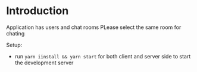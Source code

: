 # Introduction

Application has users and chat rooms
PLease select the same room for chating

Setup:
- run ```yarn iinstall && yarn start``` for both client and server side to start the development server

